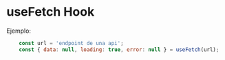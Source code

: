 # useFetch Hook

Ejemplo:

```js
    const url = 'endpoint de una api';
    const { data: null, loading: true, error: null } = useFetch(url);
```

